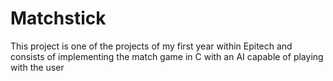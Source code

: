 # Matchstick
This project is one of the projects of my first year within Epitech and consists of implementing the match game in C with an AI capable of playing with the user
